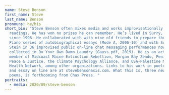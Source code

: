 ```yaml
---
name: Steve Benson
first_name: Steve
last_name: Benson
pronouns: he/his
short_bio: "Steve Benson often mixes media and works improvisationally in poetry
  readings. He has won no prizes he can remember. He’s lived in Surry, Maine,
  since 1996. He collaborated with with nine old friends to prepare the Grand
  Piano series of autobiographical essays (Mode A, 2006-10) and with Suzanne
  Stein in 36 improvised public on-line chat messaging performances now
  collected in Do Your Own Damn Laundry (Gauss.pdf, 2019). He is an active
  member of Midcoast Maine Extinction Rebellion, Morgan Bay Zendo, Peninsula
  Peace & Justice, the Climate Psychology Alliance, and USA-Palestine Mental
  Health Network, among other organizations. Links to his work in poetry, film,
  and essay on line are at stevebensonasis.com. What This Is, three new long
  poems, is forthcoming from Chax Press. "
portraits:
  - media: 2020/09/steve-benson
---
```

